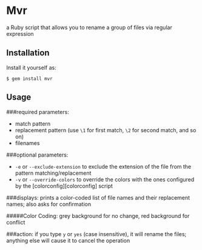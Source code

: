 # Mvr

a Ruby script that allows you to rename a group of files via regular expression

## Installation

Install it yourself as:

    $ gem install mvr

## Usage

###required parameters:
* match pattern
* replacement pattern (use `\1` for first match, `\2` for second match, and so on)
* filenames

###optional parameters:
* `-e` or `--exclude-extension` to exclude the extension of the file from the pattern matching/replacement
* `-v` or `--override-colors` to override the colors with the ones configured by the [colorconfig][colorconfig] script

###displays:
prints a color-coded list of file names and their replacement names; also asks for confirmation

#####Color Coding:
grey background for no change, red background for conflict

###action:
if you type `y` or `yes` (case insensitive), it will rename the files; anything else will cause it to cancel the operation